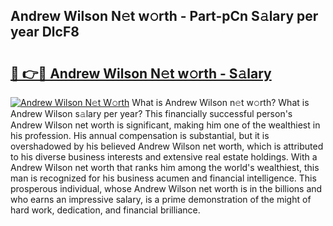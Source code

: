 ## Andrew Wilson N𝚎t w𝚘rth - Part-pCn S𝚊lary per year DlcF8

# <h2><a href="http://gc4sldc.nevu.top/?p=Andrew+Wilson">🔗 👉🔴 Andrew Wilson N𝚎t w𝚘rth - S𝚊lary</a></h2>

[![Andrew Wilson N𝚎t W𝚘rth](https://i.imgur.com/Oavwk0R.jpeg)](http://gc4sldc.nevu.top/?p=Andrew+Wilson)
What is Andrew Wilson n𝚎t w𝚘rth? What is Andrew Wilson s𝚊lary per year?
This financially successful person's Andrew Wilson net worth is significant, making him one of the wealthiest in his profession. His annual compensation is substantial, but it is overshadowed by his believed Andrew Wilson net worth, which is attributed to his diverse business interests and extensive real estate holdings. With a Andrew Wilson net worth that ranks him among the world's wealthiest, this man is recognized for his business acumen and financial intelligence. This prosperous individual, whose Andrew Wilson net worth is in the billions and who earns an impressive salary, is a prime demonstration of the might of hard work, dedication, and financial brilliance.

